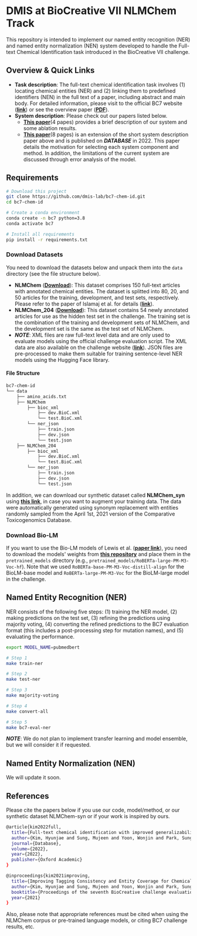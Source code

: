 # DMIS at BioCreative VII NLMChem Track

This repository is intended to implement our named entity recognition (NER) and named entity normalization (NEN) system developed to handle the Full-text Chemical Identification task introduced in the BioCreative VII challenge.

## Overview & Quick Links

* **Task description**: The full-text chemical identification task involves (1) locating chemical entities (NER) and (2) linking them to predefined identifiers (NEN) in the full text of a paper, including abstract and main body. For detailed information, please visit to the official BC7 website (**[link](https://biocreative.bioinformatics.udel.edu/tasks/biocreative-vii/track-2/)**) or see the overview paper (**[PDF](https://biocreative.bioinformatics.udel.edu/media/store/files/2021/TRACK2_pos_01_BC7_submission_223.pdf)**).
* **System description**: Please check out our papers listed below.
  * **[This paper](https://arxiv.org/abs/2111.10584)**(4 papes) provides a brief description of our system and some ablation results.
  * **[This paper](https://academic.oup.com/database/article/doi/10.1093/database/baac074/6726385)**(8 pages) is an extension of the short system description paper above and is published on ***DATABASE*** in 2022. This paper details the motivation for selecting each system component and method. In addition, the limitations of the current system are discussed through error analysis of the model.

## Requirements
```bash
# Download this project
git clone https://github.com/dmis-lab/bc7-chem-id.git
cd bc7-chem-id

# Create a conda environment
conda create -n bc7 python=3.8
conda activate bc7

# Install all requirements
pip install -r requirements.txt
```

### Download Datasets

You need to download the datasets below and unpack them into the `data` directory (see the file structure below).

* **NLMChem** (**[Download]()**): This dataset comprises 150 full-text articles with annotated chemical entities. The dataset is splitted into 80, 20, and 50 articles for the training, development, and test sets, respectively. Please refer to the paper of Islamaj et al. for details (**[link](https://www.nature.com/articles/s41597-021-00875-1)**). 
* **NLMChem_204** (**[Download]()**): This dataset contains 54 newly annotated articles for use as the hidden test set in the challenge. The training set is the combination of the training and development sets of NLMChem, and the development set is the same as the test set of NLMChem.
* ***NOTE***: XML files are raw full-text level data and are only used to evaluate models using the official challenge evaluation script. The XML data are also available on the challenge website (**[link](https://biocreative.bioinformatics.udel.edu/tasks/biocreative-vii/track-2/)**). JSON files are pre-processed to make them suitable for training sentence-level NER models using the Hugging Face library.

#### File Structure

```bash
bc7-chem-id
└── data
    ├── amino_acids.txt
    ├── NLMChem
        ├── bioc_xml
            ├── dev.BioC.xml
            └── test.BioC.xml
        └── ner_json
            ├── train.json
            ├── dev.json
            └── test.json
    ├── NLMChem_204
        ├── bioc_xml
            ├── dev.BioC.xml
            └── test.BioC.xml
        └── ner_json
            ├── train.json
            ├── dev.json
            └── test.json
```

In addition, we can download our synthetic dataset called **NLMChem_syn** using **[this link](asdf)**, in case you want to augment your training data. The data were automatically generated using synonym replacement with entities randomly sampled from the April 1st, 2021 version of the Comparative Toxicogenomics Database.

### Download Bio-LM
If you want to use the Bio-LM models of Lewis et al. (**[paper link](https://aclanthology.org/2020.clinicalnlp-1.17/)**), you need to download the models' weights from **[this repository](https://github.com/facebookresearch/bio-lm)** and place them in the `pretrained_models` directory (e.g., `pretrained_models/RoBERTa-large-PM-M3-Voc-hf`). Note that we used `RoBERTa-base-PM-M3-Voc-distill-align` for the BioLM-base model and `RoBERTa-large-PM-M3-Voc` for the BioLM-large model in the challenge.

## Named Entity Recognition (NER)
NER consists of the following five steps: (1) training the NER model, (2) making predictions on the test set, (3) refining the predictions using majority voting, (4) converting the refined predictions to the BC7 evaluation format (this includes a post-processing step for mutation names), and (5) evaluating the performance.

```bash
export MODEL_NAME=pubmedbert

# Step 1
make train-ner

# Step 2
make test-ner

# Step 3
make majority-voting

# Step 4
make convert-all

# Step 5
make bc7-eval-ner
```
***NOTE***: We do not plan to implement transfer learning and model ensemble, but we will consider it if requested.

## Named Entity Normalization (NEN)
We will update it soon.

## References

Please cite the papers below if you use our code, model/method, or our synthetic dataset NLMChem-syn or if your work is inspired by ours.

```bash
@article{kim2022full,
  title={Full-text chemical identification with improved generalizability and tagging consistency},
  author={Kim, Hyunjae and Sung, Mujeen and Yoon, Wonjin and Park, Sungjoon and Kang, Jaewoo},
  journal={Database},
  volume={2022},
  year={2022},
  publisher={Oxford Academic}
}
```

```bash
@inproceedings{kim2021improving,
  title={Improving Tagging Consistency and Entity Coverage for Chemical Identification in Full-text Articles},
  author={Kim, Hyunjae and Sung, Mujeen and Yoon, Wonjin and Park, Sungjoon and Kang, Jaewoo},
  booktitle={Proceedings of the seventh BioCreative challenge evaluation workshop},
  year={2021}
}
```

Also, please note that appropriate references must be cited when using the NLMChem corpus or pre-trained language models, or citing BC7 challenge results, etc.
